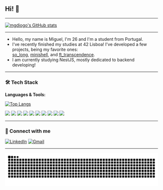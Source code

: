 ## Hi! 👋

---

[![mgdiogo's GitHub stats](https://github-readme-stats.vercel.app/api?username=mgdiogo&theme=synthwave)](https://github.com/anuraghazra/github-readme-stats)

---

- Hello, my name is Miguel, I'm 26 and I'm a student from Portugal.  
- I've recently finished my studies at 42 Lisboa! I've developed a few projects, being my favorite ones:  
  [so_long](https://github.com/mgdiogo/so_long), [minishell](https://github.com/angelamcosta/minishell), and [ft_transcendence](https://github.com/angelamcosta/ft_transcendence).  
- I am currently studying NestJS, mostly dedicated to backend developing!

---

### 🛠️ Tech Stack

**Languages & Tools:**

[![Top Langs](https://github-readme-stats.vercel.app/api/top-langs/?username=mgdiogo&layout=compact&theme=synthwave)](https://github.com/anuraghazra/github-readme-stats)

<div>
  <img src="https://cdn.jsdelivr.net/gh/devicons/devicon/icons/c/c-original.svg" height="30"/>
  <img src="https://cdn.jsdelivr.net/gh/devicons/devicon/icons/cplusplus/cplusplus-original.svg" height="30"/>
  <img src="https://cdn.jsdelivr.net/gh/devicons/devicon/icons/javascript/javascript-original.svg" height="30"/>
  <img src="https://cdn.jsdelivr.net/gh/devicons/devicon/icons/php/php-original.svg" height="30"/>
  <img src="https://cdn.jsdelivr.net/gh/devicons/devicon/icons/mysql/mysql-original.svg" height="30"/>
  <img src="https://cdn.jsdelivr.net/gh/devicons/devicon/icons/bash/bash-original.svg" height="30"/>
  <img src="https://cdn.jsdelivr.net/gh/devicons/devicon/icons/typescript/typescript-original.svg" height="30"/>
  <img src="https://cdn.jsdelivr.net/gh/devicons/devicon@latest/icons/nestjs/nestjs-original.svg" height="30"/>
  <img src="https://cdn.jsdelivr.net/gh/devicons/devicon/icons/nodejs/nodejs-plain-wordmark.svg" height="30"/>
  <img src="https://cdn.jsdelivr.net/gh/devicons/devicon/icons/fastify/fastify-original.svg" height="30"/>
</div>

---

### 🔗 Connect with me

[![LinkedIn](https://img.shields.io/badge/-LinkedIn-blue?style=flat-square&logo=Linkedin&logoColor=white&link=https://www.linkedin.com/in/miguel-diogo-26b709373/)](https://www.linkedin.com/in/miguel-diogo-26b709373)
[![Gmail](https://img.shields.io/badge/Gmail--informational?style=social&logo=gmail)](mailto:miguel.g.diogo@gmail.com)

---

![Snake animation](https://raw.githubusercontent.com/mgdiogo/mgdiogo/output/snake.svg)
